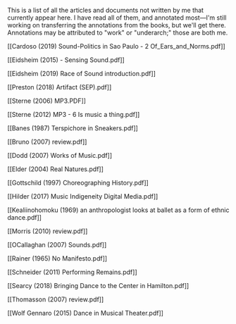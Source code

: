 This is a list of all the articles and documents not written by me that currently appear here. I have read all of them, and annotated most—I'm still working on transferring the annotations from the books, but we'll get there. Annotations may be attributed to "work" or "underarch;" those are both me.

[[Cardoso (2019) Sound-Politics in Sao Paulo - 2 Of_Ears_and_Norms.pdf]]

[[Eidsheim (2015) - Sensing Sound.pdf]]

[[Eidsheim (2019) Race of Sound introduction.pdf]]

[[Preston (2018) Artifact (SEP).pdf]]

[[Sterne (2006) MP3.PDF]]

[[Sterne (2012) MP3 - 6 Is music a thing.pdf]]

[[Banes (1987) Terspichore in Sneakers.pdf]]

[[Bruno (2007) review.pdf]]

[[Dodd (2007) Works of Music.pdf]]

[[Elder (2004) Real Natures.pdf]]

[[Gottschild (1997) Choreographing History.pdf]]

[[Hilder (2017) Music Indigeneity Digital Media.pdf]]

[[Kealiinohomoku (1969) an anthropologist looks at ballet as a form of ethnic dance.pdf]]

[[Morris (2010) review.pdf]]

[[OCallaghan (2007) Sounds.pdf]]

[[Rainer (1965) No Manifesto.pdf]]

[[Schneider (2011) Performing Remains.pdf]]

[[Searcy (2018) Bringing Dance to the Center in Hamilton.pdf]]

[[Thomasson (2007) review.pdf]]

[[Wolf Gennaro (2015) Dance in Musical Theater.pdf]] 
